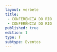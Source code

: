 ```yaml
---
layout: verbete
title:
 - CONFERENCIA DO RIO
 - CONFERÊNCIA DO RIO
published: true
edition: 1  
type: T
subtype: Eventos
---
```


